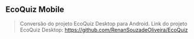 ## EcoQuiz Mobile
> Conversão do projeto EcoQuiz Desktop para Android.
> Link do projeto EcoQuiz Desktop: https://github.com/RenanSouzadeOliveira/EcoQuiz